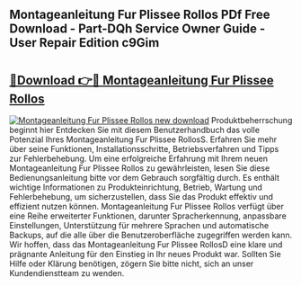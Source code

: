 ## Montageanleitung Fur Plissee Rollos PDf Free Download - Part-DQh Service Owner Guide - User Repair Edition c9Gim

# <h2><a href="http://df7ee64.blite.top/?on=Montageanleitung+Fur+Plissee+Rollos">🔗Download 👉🔴 Montageanleitung Fur Plissee Rollos</a></h2>

[![Montageanleitung Fur Plissee Rollos new download](https://i.imgur.com/lujVjoI.png)](http://df7ee64.blite.top/?on=Montageanleitung+Fur+Plissee+Rollos)
Produktbeherrschung beginnt hier Entdecken Sie mit diesem Benutzerhandbuch das volle Potenzial Ihres Montageanleitung Fur Plissee RollosS. Erfahren Sie mehr über seine Funktionen, Installationsschritte, Betriebsverfahren und Tipps zur Fehlerbehebung. Um eine erfolgreiche Erfahrung mit Ihrem neuen Montageanleitung Fur Plissee Rollos zu gewährleisten, lesen Sie diese Bedienungsanleitung bitte vor dem Gebrauch sorgfältig durch. Es enthält wichtige Informationen zu Produkteinrichtung, Betrieb, Wartung und Fehlerbehebung, um sicherzustellen, dass Sie das Produkt effektiv und effizient nutzen können. Montageanleitung Fur Plissee Rollos verfügt über eine Reihe erweiterter Funktionen, darunter Spracherkennung, anpassbare Einstellungen, Unterstützung für mehrere Sprachen und automatische Backups, auf die alle über die Benutzeroberfläche zugegriffen werden kann. Wir hoffen, dass das Montageanleitung Fur Plissee RollosD eine klare und prägnante Anleitung für den Einstieg in Ihr neues Produkt war. Sollten Sie Hilfe oder Klärung benötigen, zögern Sie bitte nicht, sich an unser Kundendienstteam zu wenden.
